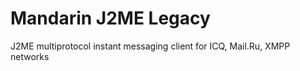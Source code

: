 Mandarin J2ME Legacy
====================

J2ME multiprotocol instant messaging client for ICQ, Mail.Ru, XMPP networks